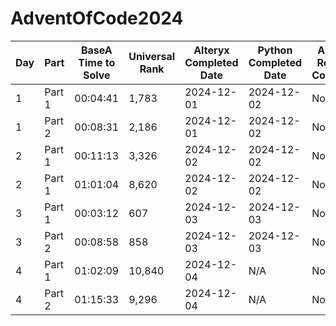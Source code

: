 # AdventOfCode2024

| Day    | Part | BaseA Time to Solve | Universal Rank | Alteryx Completed Date | Python Completed Date | Alteryx Rework Complete | Python Rework Complete |
 ------- | ------- | ------- | ------- | ------- | ------- | ------- | ------- |
| 1 | Part 1 | 00:04:41 | 1,783 | 2024-12-01 | 2024-12-02 | No | No |
| 1 | Part 2 | 00:08:31 | 2,186 | 2024-12-01 | 2024-12-02 | No | No |
| 2 | Part 1 | 00:11:13 | 3,326 | 2024-12-02 | 2024-12-02 | No | No |
| 2 | Part 1 | 01:01:04 | 8,620 | 2024-12-02 | 2024-12-02 | No | No |
| 3 | Part 1 | 00:03:12 | 607 | 2024-12-03 | 2024-12-03 | No | No |
| 3 | Part 2 | 00:08:58 | 858 | 2024-12-03 | 2024-12-03 | No | No |
| 4 | Part 1 | 01:02:09 | 10,840 | 2024-12-04 | N/A | No | No |
| 4 | Part 2 | 01:15:33  | 9,296 | 2024-12-04 | N/A | No | No |
